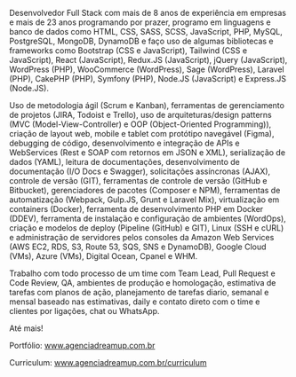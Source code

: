 Desenvolvedor Full Stack com mais de 8 anos de experiência em empresas e mais de 23 anos programando por prazer, programo em linguagens e banco de dados como HTML, CSS, SASS, SCSS, JavaScript, PHP, MySQL, PostgreSQL, MongoDB, DynamoDB e faço uso de algumas bibliotecas e frameworks como Bootstrap (CSS e JavaScript), Tailwind (CSS e JavaScript), React (JavaScript), Redux.JS (JavaScript), jQuery (JavaScript), WordPress (PHP), WooCommerce (WordPress), Sage (WordPress), Laravel (PHP), CakePHP (PHP), Symfony (PHP), Node.JS (JavaScript) e Express.JS (Node.JS).

Uso de metodologia ágil (Scrum e Kanban), ferramentas de gerenciamento de projetos (JIRA, Todoist e Trello), uso de arquiteturas/design patterns (MVC (Model-View-Controller) e OOP (Object-Oriented Programming)), criação de layout web, mobile e tablet com protótipo navegável (Figma), debugging de código, desenvolvimento e integração de APIs e WebServices (Rest e SOAP com retornos em JSON e XML), serialização de dados (YAML), leitura de documentações, desenvolvimento de documentação (I/O Docs e Swagger), solicitações assíncronas (AJAX), controle de versão (GIT), ferramentas de controle de versão (GitHub e Bitbucket), gerenciadores de pacotes (Composer e NPM), ferramentas de automatização (Webpack, Gulp.JS, Grunt e Laravel Mix), virtualização em containers (Docker), ferramenta de desenvolvimento PHP em Docker (DDEV), ferramenta de instalação e configuração de ambientes (WordOps), criação e modelos de deploy (Pipeline (GitHub) e GIT), Linux (SSH e cURL) e administração de servidores pelos consoles da Amazon Web Services (AWS EC2, RDS, S3, Route 53, SQS, SNS e DynamoDB), Google Cloud (VMs), Azure (VMs), Digital Ocean, Cpanel e WHM.

Trabalho com todo processo de um time com Team Lead, Pull Request e Code Review, QA, ambientes de produção e homologação, estimativa de tarefas com planos de ação, planejamento de tarefas diario, semanal e mensal baseado nas estimativas, daily e contato direto com o time e clientes por ligações, chat ou WhatsApp.

Até mais!

Portfólio:
www.agenciadreamup.com.br

Curriculum:
www.agenciadreamup.com.br/curriculum
